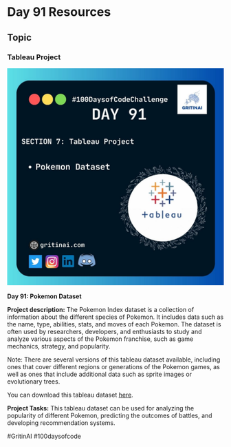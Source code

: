 # Day 91 Resources

## Topic

### Tableau Project

![100 days of code Day 91](https://github.com/GritinAI/100daysofcode2.0/blob/main/Images/Day91.jpg)

**Day 91: Pokemon  Dataset**

**Project description:** The Pokemon Index dataset is a collection of information about the different species of Pokemon. It includes data such as the name, type, abilities, stats, and moves of each Pokemon. The dataset is often used by researchers, developers, and enthusiasts to study and analyze various aspects of the Pokemon franchise, such as game mechanics, strategy, and popularity.


Note: There are several versions of this tableau dataset available, including ones that cover different regions or generations of the Pokemon games, as well as ones that include additional data such as sprite images or evolutionary trees.

You can download this tableau dataset [here](https://public.tableau.com/app/sample-data/pokemon.xlsx?ref=hackernoon.com).


**Project Tasks:**
This tableau dataset can be used for analyzing the popularity of different Pokemon, predicting the outcomes of battles, and developing recommendation systems.


#GritinAI #100daysofcode


